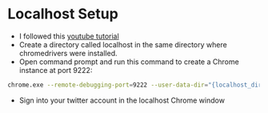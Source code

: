 # Localhost Setup

- I followed this [youtube tutorial](https://youtu.be/FVumnHy5Tzo?si=GHsB3YZAU9zkXPsH)
- Create a directory called localhost in the same directory where chromedrivers were installed.
- Open command prompt and run this command to create a Chrome instance at port 9222:

```bash
chrome.exe --remote-debugging-port=9222 --user-data-dir="{localhost_dir_location}"
```

- Sign into your twitter account in the localhost Chrome window